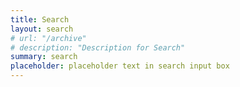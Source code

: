 ```yaml
---
title: Search
layout: search
# url: "/archive"
# description: "Description for Search"
summary: search
placeholder: placeholder text in search input box
---
```

